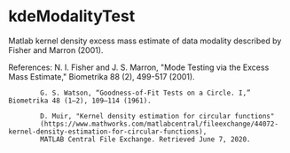 # kdeModalityTest
Matlab kernel density excess mass estimate of data modality described by Fisher and Marron (2001).

References: N. I. Fisher and J. S. Marron, "Mode Testing via the Excess Mass Estimate," Biometrika 88 (2), 499-517 (2001).
            
            G. S. Watson, “Goodness-of-Fit Tests on a Circle. I,” Biometrika 48 (1–2), 109–114 (1961).
            
            D. Muir, "Kernel density estimation for circular functions"
            (https://www.mathworks.com/matlabcentral/fileexchange/44072-kernel-density-estimation-for-circular-functions),
            MATLAB Central File Exchange. Retrieved June 7, 2020.
